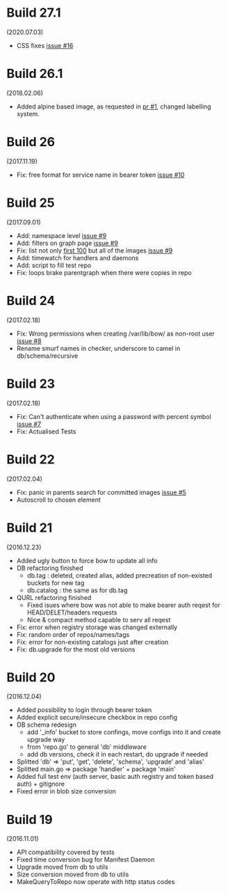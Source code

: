 Build 27.1
==
(2020.07.03)
- CSS fixes [issue #16](https://github.com/Evedel/bow/issues/16)

Build 26.1
==
(2018.02.06)
- Added alpine based image, as requested in [pr #1](https://github.com/Evedel/bow/pull/12), changed labelling system.

Build 26
==
(2017.11.19)
- Fix: free format for service name in bearer token [issue #10](https://github.com/Evedel/bow/issues/10)

Build 25
==
(2017.09.01)
- Add: namespace level [issue #9](https://github.com/Evedel/bow/issues/9)
- Add: filters on graph page [issue #9](https://github.com/Evedel/bow/issues/9)
- Fix: list not only [first 100](https://github.com/docker/distribution/blob/b6e0cfbdaa1ddc3a17c95142c7bf6e42c5567370/registry/handlers/catalog.go#L16) but all of the images [issue #9](https://github.com/Evedel/bow/issues/9)
- Add: timewatch for handlers and daemons
- Add: script to fill test repo
- Fix: loops brake parentgraph when there were copies in repo

Build 24
==
(2017.02.18)
- Fix: Wrong permissions when creating /var/lib/bow/ as non-root user [issue #8](https://github.com/Evedel/bow/issues/8)
- Rename smurf names in checker, underscore to camel in db/schema/recursive

Build 23
==
(2017.02.18)
- Fix: Can't authenticate when using a password with percent symbol [issue #7](https://github.com/Evedel/bow/issues/7)
- Fix: Actualised Tests

Build 22
==
(2017.02.04)
- Fix: panic in parents search for committed images [issue #5](https://github.com/Evedel/bow/issues/5)
- Autoscroll to chosen element

Build 21
==
(2016.12.23)
- Added ugly button to force bow to update all info
- DB refactoring finished
  - db.tag : deleted, created alias, added precreation of non-existed buckets for new tag
  - db.catalog : the same as for db.tag
- QURL refactoring finished
  - Fixed isues where bow was not able to make bearer auth reqest for HEAD/DELET/headers requests
  - Nice & compact method capable to serv all reqest
- Fix: error when registry storage was changed externally
- Fix: random order of repos/names/tags
- Fix: error for non-existing catalogs just after creation
- Fix: db.upgrade for the most old versions

Build 20
==
(2016.12.04)
- Added possibility to login through bearer token
- Added explicit secure/insecure checkbox in repo config
- DB schema redesign
  - add '_info' bucket to store confings, move configs into it and create upgrade way
  - from 'repo.go' to general 'db' middleware
  - add db versions, check it in each restart, do upgrade if needed
- Splitted 'db' => 'put', 'get', 'delete', 'schema', 'upgrade' and 'alias'
- Splitted main.go => package 'handler' + package 'main'
- Added full test env (auth server, basic auth registry and token based auth) + gitignore
- Fixed error in blob size conversion

Build 19
==
(2016.11.01)  
- API compatibility covered by tests  
- Fixed time conversion bug for Manifest Daemon
- Upgrade moved from db to utils
- Size conversion moved from db to utils
- MakeQueryToRepo now operate with http status codes
